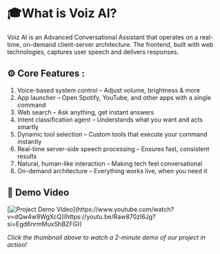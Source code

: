 # 🎓What is Voiz AI?

Voiz AI is an Advanced Conversational Assistant that operates on a real-time, on-demand client-server architecture. The frontend, built with web technologies, captures user speech and delivers responses.


## ⚙ Core Features :
1. Voice-based system control – Adjust volume, brightness & more
2. App launcher – Open Spotify, YouTube, and other apps with a single command
3. Web search – Ask anything, get instant answers
4. Intent classification agent – Understands what you want and acts smartly
5. Dynamic tool selection – Custom tools that execute your command instantly
6. Real-time server-side speech processing – Ensures fast, consistent results
7. Natural, human-like interaction – Making tech feel conversational
8. On-demand architecture – Everything works live, when you need it

## 🚀 Demo Video

[![Project Demo Video]([https://github.com/your-username/your-repo/blob/main/assets/demo_thumbnail.png?raw=true]([https://github.com/CoderSATTY/Voice-to-Voice/blob/main/src/voiz%20ai%20thumbnail.png))](https://www.youtube.com/watch?v=dQw4w9WgXcQ](https://youtu.be/Raw870zI6Jg?si=Egd6nrmMuxShBZFG))

*Click the thumbnail above to watch a 2-minute demo of our project in action!*


